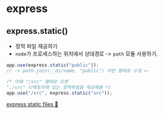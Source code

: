 # express

## express.static()

- 정적 파일 제공하기
- `node`가 프로세스하는 위치에서 상대경로 -> `path` 모듈 사용하기.

```js
app.use(express.static("public"));
// -> path.join(__dirname, "public") 이런 형태로 수정 <-

/* 이때 "/src" 형태로 오면
"./src" 디렉토리에 있는 정적파일을 제공해줌 */
app.use("/src", express.static("src"));
```

[express static files 🚀](https://expressjs.com/en/starter/static-files.html)
